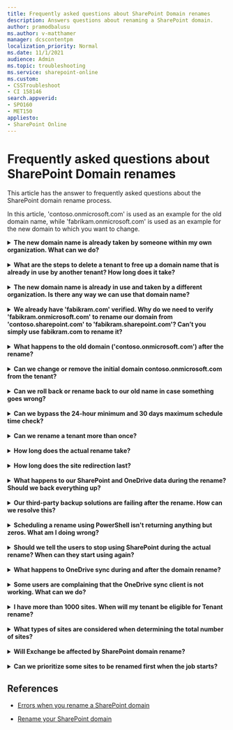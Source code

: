 ```yaml
---
title: Frequently asked questions about SharePoint Domain renames 
description: Answers questions about renaming a SharePoint domain.
author: pramodbalusu
ms.author: v-matthamer
manager: dcscontentpm
localization_priority: Normal
ms.date: 11/1/2021
audience: Admin
ms.topic: troubleshooting
ms.service: sharepoint-online
ms.custom: 
- CSSTroubleshoot
- CI 158146
search.appverid:
- SPO160
- MET150
appliesto:
- SharePoint Online
---
```


# Frequently asked questions about SharePoint Domain renames

This article has the answer to frequently asked questions about the SharePoint domain rename process.

In this article, 'contoso.onmicrosoft.com' is used as an example for the old domain name, while 'fabrikam.onmicrosoft.com' is used as an example for the new domain to which you want to change.

<details>
<summary><b>The new domain name is already taken by someone within my own organization. What can we do?</b></summary>

You need to contact that person in your organization and get the tenant deleted to free up the associated onmicrosoft domain.

</details>
<br/>
<details>
<summary><b>What are the steps to delete a tenant to free up a domain name that is already in use by another tenant? How long does it take?</b></summary>

For instructions and more information, see [Delete a tenant](/azure/active-directory/enterprise-users/directory-delete-howto).

</details>
<br/>
<details>
<summary><b>The new domain name is already in use and taken by a different organization. Is there any way we can use that domain name?</b></summary>

Microsoft doesn’t disclose any information about the tenant that has your desired domain. Domains are taken on a first-come, first-serve basis. You will need to choose a different domain name.  

</details>
<br/>
<details>
<summary><b>We already have 'fabikram.com' verified. Why do we need to verify 'fabikram.onmicrosoft.com' to rename our domain from 'contoso.sharepoint.com' to 'fabikram.sharepoint.com'? Can’t you simply use fabikram.com to rename it?</b></summary>

To have all the SharePoint URLs renamed from 'contoso.sharepoint.com' to 'fabrikam.sharepoint.com', you must have the 'fabikram.onmicrosoft.com' domain verified.

</details>
<br/>
<details>
<summary><b>What happens to the old domain ('contoso.onmicrosoft.com') after the rename?</b></summary>

It is still tied to the tenant as the initial domain.  

</details>
<br/>
<details>
<summary><b>Can we change or remove the initial domain contoso.onmicrosoft.com from the tenant?</b></summary>

Currently, we don’t support changing or removing the initial domain. It will remain tied to the tenant.

</details>
<br/>
<details>
<summary><b>Can we roll back or rename back to our old name in case something goes wrong?</b></summary>

That is currently not supported. When the domain is renamed, we will make sure issues are addressed and the SharePoint domain 'contoso.sharepoint.com' is renamed to the new name 'fabrikam.sharepoint.com'.

</details>
<br/>
<details>
<summary><b>Can we bypass the 24-hour minimum and 30 days maximum schedule time check?</b></summary>

No, you must schedule the rename for more than 24 hours and less than 30 days from the current time.  

</details>
<br/>
<details>
<summary><b>Can we rename a tenant more than once?</b></summary>

Yes, but only after 6 months from the previous rename.  

</details>
<br/>
<details>
<summary><b>How long does the actual rename take?</b></summary>

It depends on the number of sites and how busy the service is at that time. A domain with 1,000 sites usually takes one to two hours to rename.

</details>
<br/>
<details>
<summary><b>How long does the site redirection last?</b></summary>

As of today, Microsoft will not delete any redirected sites that were created as part of a tenant rename but this may change in the future.

</details>
<br/>
<details>
<summary><b>What happens to our SharePoint and OneDrive data during the rename? Should we back everything up?</b></summary>

Backup of your data is not required. We are not making any changes to the actual data.

</details>
<br/>
<details>
<summary><b>Our third-party backup solutions are failing after the rename. How can we resolve this?</b></summary>

You will need to contact the third-party backup providers to find out if they support the SharePoint Online Tenant rename action.

</details>
<br/>
<details>
<summary><b>Scheduling a rename using PowerShell isn't returning anything but zeros. What am I doing wrong?</b></summary>

The most common reason for this is that there are previous versions of SharePoint Online Management Shell installed on the machine and those assemblies cause this issue.

If you have any previous versions installed of the SharePoint Online Management Shell, please uninstall them using the following command: 

'Uninstall-Module Microsoft.Online.SharePoint.PowerShell -Force -AllVersions'

Then install the latest version of the [SharePoint Online Management Shell](https://www.microsoft.com/download/details.aspx?id=35588).

</details>
<br/>
<details>
<summary><b>Should we tell the users to stop using SharePoint during the actual rename? When can they start using again?</b></summary>

The actual SharePoint Tenant rename doesn’t lead to business downtime. However, it can cause brief interruptions if someone is trying to access an individual SharePoint site while it is being renamed as part of the domain rename. We recommend keeping user activity minimal while the rename is running.

</details>
<br/>
<details>
<summary><b>What happens to OneDrive sync during and after the domain rename?</b></summary>

While the rename is happening, the OneDrive sync might fail for a user if the rename process is renaming their OneDrive at the exact same time. We recommend stopping OneDrive sync before starting the rename, and then resume after. We understand it might not always be possible for all users to stop syncing their client during the rename.

</details>
<br/>
<details>
<summary><b>Some users are complaining that the OneDrive sync client is not working. What can we do?</b></summary>

If sync is not stopped prior to the rename, there might be issues with OneDrive sync after the rename. This is due to the caching within the sync client. The users should sign out, and then sign back into OneDrive after the rename to resolve any sync issues. If that doesn’t solve the problem, they should go to OneDrive > **Settings** > **Account** and select **Unlink this PC**, then re-link the PC. Unlinking and relinking doesn’t delete ay OneDrive data.

</details>
<br/>
<details>
<summary><b>I have more than 1000 sites. When will my tenant be eligible for Tenant rename?</b></summary>

We are working on increasing the limits. We appreciate your patience.  

</details>
<br/>
<details>
<summary><b>What types of sites are considered when determining the total number of sites?</b></summary>

All sites are considered, including SharePoint, OneDrive, Teams, Channel, and Group connected sites.

</details>
<br/>
<details>
<summary><b>Will Exchange be affected by SharePoint domain rename?</b></summary>

No, only SharePoint and OneDrive URLs are renamed.

</details>
<br/>
<details>
<summary><b>Can we prioritize some sites to be renamed first when the job starts?</b></summary>

Currently, there is no way to prioritize specific sites to finish renaming first. The rename process will rename all sites and OneDrive's in a non-deterministic order.  

</details>

## References

- [Errors when you rename a SharePoint domain](./errors-when-renaming.md)

- [Rename your SharePoint domain](/sharepoint/tenant-rename)